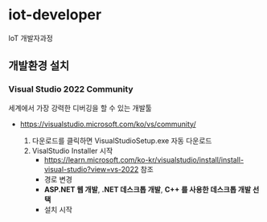 # iot-developer
IoT 개발자과정

## 개발환경 설치

### Visual Studio 2022 Community

세계에서 가장 강력한 디버깅을 할 수 있는 개발툴

- https://visualstudio.microsoft.com/ko/vs/community/

    1. 다운로드를 클릭하면 VisualStudioSetup.exe 자동 다운로드
    2. VisalStudio Installer 시작
        - https://learn.microsoft.com/ko-kr/visualstudio/install/install-visual-studio?view=vs-2022
        참조
        - 경로 변경
        - **ASP.NET 웹 개발**, **.NET 데스크톱 개발**, **C++ 를 사용한 데스크톱 개발 선택**
        - 설치 시작